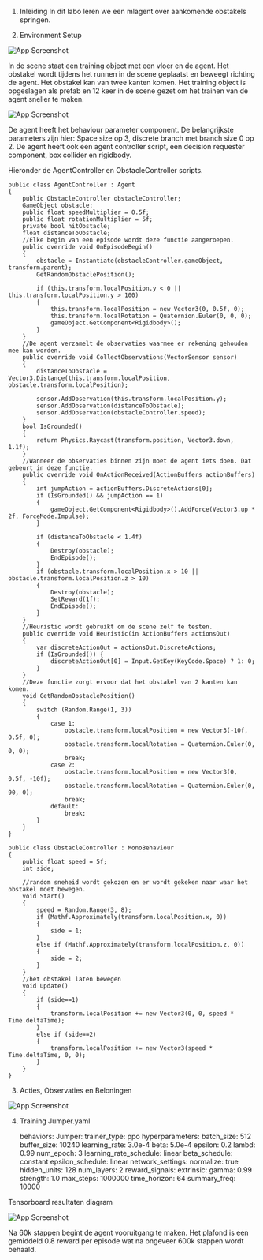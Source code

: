 1. Inleiding
In dit labo leren we een mlagent over aankomende obstakels springen.

2. Environment Setup
 
![App Screenshot](/images/scene.png)

In de scene staat een training object met een vloer en de agent. Het obstakel wordt tijdens het runnen in de scene geplaatst en beweegt richting de agent. Het obstakel kan van twee kanten komen. Het training object is opgeslagen als prefab en 12 keer in  de scene gezet om het trainen van de agent sneller te maken.

![App Screenshot](/images/components.png)

De agent heeft het behaviour parameter component. De belangrijkste parameters zijn hier: Space size op 3, discrete branch met branch size 0 op 2.
De agent heeft ook een agent controller script, een decision requester component, box collider en rigidbody.


Hieronder de AgentController en ObstacleController scripts.

    public class AgentController : Agent
    {
        public ObstacleController obstacleController;
        GameObject obstacle;
        public float speedMultiplier = 0.5f;
        public float rotationMultiplier = 5f;
        private bool hitObstacle;
        float distanceToObstacle;
        //Elke begin van een episode wordt deze functie aangeroepen.
        public override void OnEpisodeBegin()
        {
            obstacle = Instantiate(obstacleController.gameObject, transform.parent);
            GetRandomObstaclePosition();

            if (this.transform.localPosition.y < 0 || this.transform.localPosition.y > 100)
            {
                this.transform.localPosition = new Vector3(0, 0.5f, 0);
                this.transform.localRotation = Quaternion.Euler(0, 0, 0);
                gameObject.GetComponent<Rigidbody>();
            }
        }
        //De agent verzamelt de observaties waarmee er rekening gehouden mee kan worden.
        public override void CollectObservations(VectorSensor sensor)
        {
            distanceToObstacle = Vector3.Distance(this.transform.localPosition, obstacle.transform.localPosition);
            
            sensor.AddObservation(this.transform.localPosition.y);
            sensor.AddObservation(distanceToObstacle);
            sensor.AddObservation(obstacleController.speed);
        }
        bool IsGrounded()
        {
            return Physics.Raycast(transform.position, Vector3.down, 1.1f);
        }
        //Wanneer de observaties binnen zijn moet de agent iets doen. Dat gebeurt in deze functie.
        public override void OnActionReceived(ActionBuffers actionBuffers)
        {
            int jumpAction = actionBuffers.DiscreteActions[0];
            if (IsGrounded() && jumpAction == 1)
            {
                gameObject.GetComponent<Rigidbody>().AddForce(Vector3.up * 2f, ForceMode.Impulse);
            }
            
            if (distanceToObstacle < 1.4f)
            {
                Destroy(obstacle);
                EndEpisode();
            }
            if (obstacle.transform.localPosition.x > 10 || obstacle.transform.localPosition.z > 10)
            {
                Destroy(obstacle);
                SetReward(1f);
                EndEpisode();
            }
        }
        //Heuristic wordt gebruikt om de scene zelf te testen.
        public override void Heuristic(in ActionBuffers actionsOut)
        {
            var discreteActionOut = actionsOut.DiscreteActions;
            if (IsGrounded()) {
                discreteActionOut[0] = Input.GetKey(KeyCode.Space) ? 1: 0;
            }
        }
        //Deze functie zorgt ervoor dat het obstakel van 2 kanten kan komen.
        void GetRandomObstaclePosition()
        {
            switch (Random.Range(1, 3))
            {
                case 1:
                    obstacle.transform.localPosition = new Vector3(-10f, 0.5f, 0);
                    obstacle.transform.localRotation = Quaternion.Euler(0, 0, 0);
                    break;
                case 2:
                    obstacle.transform.localPosition = new Vector3(0, 0.5f, -10f);
                    obstacle.transform.localRotation = Quaternion.Euler(0, 90, 0);
                    break;
                default:
                    break;
            }
        }
    }

    public class ObstacleController : MonoBehaviour
    {
        public float speed = 5f;
        int side;
        
        //random sneheid wordt gekozen en er wordt gekeken naar waar het obstakel moet bewegen.
        void Start()
        {
            speed = Random.Range(3, 8);
            if (Mathf.Approximately(transform.localPosition.x, 0))
            {
                side = 1;
            }
            else if (Mathf.Approximately(transform.localPosition.z, 0))
            {
                side = 2;
            }
        }
        //het obstakel laten bewegen
        void Update()
        {
            if (side==1)
            {
                transform.localPosition += new Vector3(0, 0, speed * Time.deltaTime);
            }
            else if (side==2)
            {
                transform.localPosition += new Vector3(speed * Time.deltaTime, 0, 0);
            }
        }
    }

3. Acties, Observaties en Beloningen

![App Screenshot](/images/tabel.png)

4. Training
Jumper.yaml

    behaviors:
    Jumper:
        trainer_type: ppo
        hyperparameters:
        batch_size: 512
        buffer_size: 10240
        learning_rate: 3.0e-4
        beta: 5.0e-4
        epsilon: 0.2
        lambd: 0.99
        num_epoch: 3
        learning_rate_schedule: linear
        beta_schedule: constant
        epsilon_schedule: linear
        network_settings:
        normalize: true
        hidden_units: 128
        num_layers: 2
        reward_signals:
        extrinsic:
            gamma: 0.99
            strength: 1.0
        max_steps: 1000000
        time_horizon: 64
        summary_freq: 10000

Tensorboard resultaten diagram

![App Screenshot](/images/tensorboard.png)

Na 60k stappen begint de agent vooruitgang te maken. Het plafond is een gemiddeld 0.8 reward per episode wat na ongeveer 600k stappen wordt behaald.
